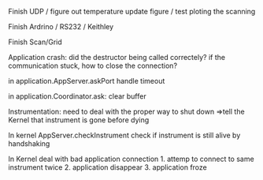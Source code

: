 Finish UDP / figure out temperature update figure / test ploting the scanning

Finish Ardrino /  RS232 / Keithley

Finish Scan/Grid



Application crash:
    did the destructor being called correctely?
    if the communication stuck, how to close the connection?


in application.AppServer.askPort
    handle timeout

in application.Coordinator.ask:
    clear buffer



Instrumentation:
    need to deal with the proper way to shut down
    =>tell the Kernel that instrument is gone before dying


In kernel AppServer.checkInstrument
    check if instrument is still alive by handshaking


In Kernel deal with bad application connection
    1. attemp to connect to same instrument twice
    2. application disappear
    3. application froze